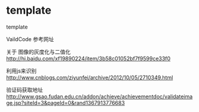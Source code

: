 template
========

template

VaildCode
参考网址

关于 图像的灰度化与二值化
http://hi.baidu.com/xf19890224/item/3b58c01052bf7f9599ce33f0

利用js来识别
http://www.cnblogs.com/ziyunfei/archive/2012/10/05/2710349.html

验证码获取地址
http://www.gsao.fudan.edu.cn/addon/achieve/achievementdoc/validateimage.jsp?siteId=3&pageId=0&rand1367913776683
